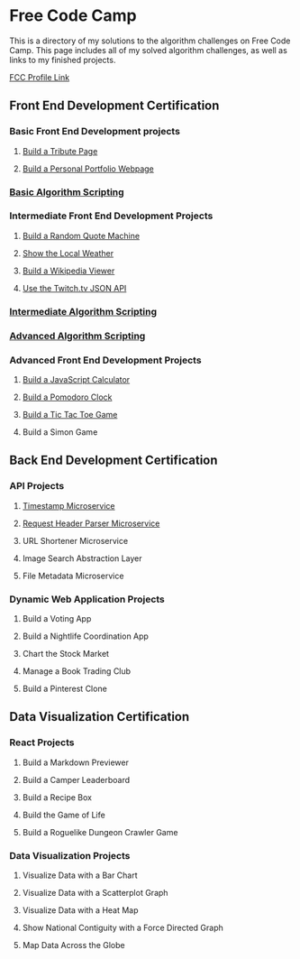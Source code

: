 # Free Code Camp
This is a directory of my solutions to the algorithm challenges on Free Code Camp. This page includes all of my solved algorithm challenges, as well as links to my finished projects.

[FCC Profile Link](https://www.freecodecamp.com/wildlifehexagon)


## Front End Development Certification

### Basic Front End Development projects
1. [Build a Tribute Page](https://codepen.io/wildlifehexagon/full/GozYYd/)

2. [Build a Personal Portfolio Webpage](https://wildlifehexagon.github.io/)


### [Basic Algorithm Scripting](https://github.com/wildlifehexagon/free-code-camp/tree/master/basic-algorithms)

### Intermediate Front End Development Projects
1. [Build a Random Quote Machine](https://wildlifehexagon.github.io/random-quote-generator/)

2. [Show the Local Weather](http://www.erichartline.net/portfolio/local-weather-app/)

3. [Build a Wikipedia Viewer](https://wildlifehexagon.github.io/wikipedia-viewer/)

4. [Use the Twitch.tv JSON API](https://wildlifehexagon.github.io/twitchtv-channel-app/)


### [Intermediate Algorithm Scripting](https://github.com/wildlifehexagon/free-code-camp/tree/master/intermediate-algorithms)

### [Advanced Algorithm Scripting](https://github.com/wildlifehexagon/free-code-camp/tree/master/advanced-algorithms)

### Advanced Front End Development Projects
1. [Build a JavaScript Calculator](https://wildlifehexagon.github.io/javascript-calculator/)

2. [Build a Pomodoro Clock](https://wildlifehexagon.github.io/pomodoro-clock/)

3. [Build a Tic Tac Toe Game](https://wildlifehexagon.github.io/tic-tac-toe/)

4. Build a Simon Game


## Back End Development Certification

### API Projects
1. [Timestamp Microservice](https://radiant-journey-45459.herokuapp.com/)

2. [Request Header Parser Microservice](https://salty-island-31009.herokuapp.com/)

3. URL Shortener Microservice

4. Image Search Abstraction Layer

5. File Metadata Microservice

### Dynamic Web Application Projects
1. Build a Voting App

2. Build a Nightlife Coordination App

3. Chart the Stock Market

4. Manage a Book Trading Club

5. Build a Pinterest Clone


## Data Visualization Certification

### React Projects
1. Build a Markdown Previewer

2. Build a Camper Leaderboard

3. Build a Recipe Box

4. Build the Game of Life

5. Build a Roguelike Dungeon Crawler Game

### Data Visualization Projects
1. Visualize Data with a Bar Chart

2. Visualize Data with a Scatterplot Graph

3. Visualize Data with a Heat Map

4. Show National Contiguity with a Force Directed Graph

5. Map Data Across the Globe
